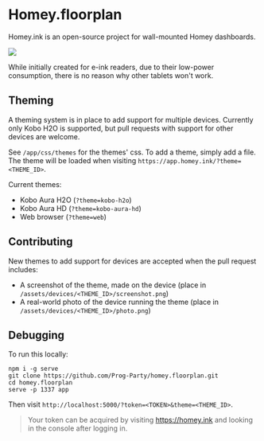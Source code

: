 # Homey.floorplan

Homey.ink is an open-source project for wall-mounted Homey dashboards.

![](https://homey.ink/img/hero-device.png)

While initially created for e-ink readers, due to their low-power consumption, there is no reason why other tablets won't work.

## Theming

A theming system is in place to add support for multiple devices. Currently only Kobo H2O is supported, but pull requests with support for other devices are welcome.

See `/app/css/themes` for the themes' css. To add a theme, simply add a file. The theme will be loaded when visiting `https://app.homey.ink/?theme=<THEME_ID>`.

Current themes:

* Kobo Aura H2O (`?theme=kobo-h2o`)
* Kobo Aura HD (`?theme=kobo-aura-hd`)
* Web browser (`?theme=web`)

## Contributing

New themes to add support for devices are accepted when the pull request includes:

* A screenshot of the theme, made on the device (place in `/assets/devices/<THEME_ID>/screenshot.png`)
* A real-world photo of the device running the theme (place in `/assets/devices/<THEME_ID>/photo.png`)

## Debugging

To run this locally:

```
npm i -g serve
git clone https://github.com/Prog-Party/homey.floorplan.git
cd homey.floorplan
serve -p 1337 app
```
Then visit `http://localhost:5000/?token=<TOKEN>&theme=<THEME_ID>`.

> Your token can be acquired by visiting https://homey.ink and looking in the console after logging in.
